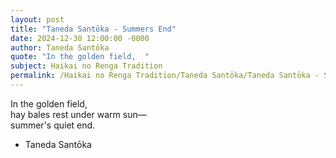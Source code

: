 ```yaml
---
layout: post
title: "Taneda Santōka - Summers End"
date: 2024-12-30 12:00:00 -0000
author: Taneda Santōka
quote: "In the golden field,  "
subject: Haikai no Renga Tradition
permalink: /Haikai no Renga Tradition/Taneda Santōka/Taneda Santōka - Summers End
---
```


In the golden field,  
    hay bales rest under warm sun—  
    summer's quiet end.

- Taneda Santōka
